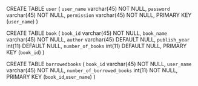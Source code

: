 CREATE TABLE `user` (
  `user_name` varchar(45) NOT NULL,
  `password` varchar(45) NOT NULL,
  `permission` varchar(45) NOT NULL,
  PRIMARY KEY (`user_name`)
)

CREATE TABLE `book` (
  `book_id` varchar(45) NOT NULL,
  `book_name` varchar(45) NOT NULL,
  `author` varchar(45) DEFAULT NULL,
  `publish_year` int(11) DEFAULT NULL,
  `number_of_books` int(11) DEFAULT NULL,
  PRIMARY KEY (`book_id`)
)

CREATE TABLE `borrowedbooks` (
  `book_id` varchar(45) NOT NULL,
  `user_name` varchar(45) NOT NULL,
  `number_of_borrowed_books` int(11) NOT NULL,
  PRIMARY KEY (`book_id`,`user_name`)
)